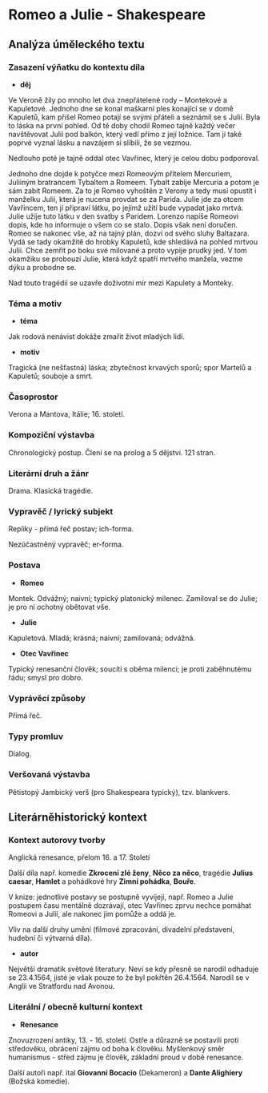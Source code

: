 # Romeo a Julie - Shakespeare

## Analýza úměleckého textu

### Zasazení výňatku do kontextu díla

- **děj**

Ve Veroně žily po mnoho let dva znepřátelené rody – Montekové a Kapuletové. Jednoho dne se konal maškarní ples konající se v domě Kapuletů, kam přišel Romeo potají se svými přáteli a seznámil se s Julií. Byla to láska na první pohled. Od té doby chodil Romeo tajně každý večer navštěvovat Julii pod balkón, který vedl přímo z její ložnice. Tam jí také poprvé vyznal lásku a navzájem si slíbili, že se vezmou.

Nedlouho poté je tajně oddal otec Vavřinec, který je celou dobu podporoval. 

Jednoho dne dojde k potyčce mezi Romeovým přítelem Mercuriem, Juliiným bratrancem Tybaltem a Romeem. Tybalt zabije Mercuria a potom je sám zabit Romeem. Za to je Romeo vyhoštěn z Verony a tedy musí opustit i manželku Julii, která je nucena provdat se za Parida. Julie jde za otcem Vavřincem, ten jí připraví látku, po jejímž užití bude vypadat jako mrtvá. Julie užije tuto látku v den svatby s Paridem. Lorenzo napíše Romeovi dopis, kde ho informuje o všem co se stalo. Dopis však není doručen. Romeo se nakonec vše, až na tajný plán, dozví od svého sluhy Baltazara. Vydá se tady okamžitě do hrobky Kapuletů, kde shledává na pohled mrtvou Julii. Chce zemřít po boku své milované a proto vypije prudký jed. V tom okamžiku se probouzí Julie, která když spatří mrtvého manžela, vezme dýku a probodne se.

Nad touto tragédií se uzavře doživotní mír mezi Kapulety a Monteky.

### Téma a motiv

- **téma**

Jak rodová nenávist dokáže zmařit život mladých lidí.

- **motiv**

Tragická (ne nešťastná) láska; zbytečnost krvavých sporů; spor Martelů a Kapuletů; souboje a smrt.

### Časoprostor

Verona a Mantova, Itálie; 16. století.

### Kompoziční výstavba

Chronologický postup. Člení se na prolog a 5 dějství. 121 stran.

### Literární druh a žánr

Drama. Klasická tragédie.

### Vypravěč / lyrický subjekt

Repliky - přímá řeč postav; ich-forma.

Nezúčastněný vypravěč; er-forma.

### Postava

- **Romeo**

Montek. Odvážný; naivní; typický platonický milenec. Zamiloval se do Julie; je pro ni ochotný obětovat vše.

- **Julie**

Kapuletová. Mladá; krásná; naivní; zamilovaná; odvážná.

- **Otec Vavřinec**

Typický renesanční člověk; soucítí s oběma milenci; je proti zaběhnutému řádu; smysl pro dobro.

### Vyprávěcí způsoby

Přímá řeč.

### Typy promluv

Dialog.

### Veršovaná výstavba

Pětistopý Jambický verš (pro Shakespeara typický), tzv. blankvers.

## Literárněhistorický kontext

### Kontext autorovy tvorby

Anglická renesance, přelom 16. a 17. Století

Další díla např. komedie **Zkrocení zlé ženy**, **Něco za něco**, tragédie **Julius caesar**, **Hamlet** a pohádkové hry **Zimní pohádka**, **Bouře**.

V knize: jednotlivé postavy se postupně vyvíjejí, např. Romeo a Julie postupem času mentálně dozrávají, otec Vavřinec zprvu nechce pomáhat Romeovi a Julii, ale nakonec jim pomůže a oddá je.

Vliv na další druhy umění (filmové zpracování, divadelní představení, hudební či výtvarná díla).

- **autor**

Největší dramatik světové literatury. Neví se kdy přesně se narodil odhaduje se 23.4.1564, jisté je však pouze to že byl pokřtěn 26.4.1564. Narodil se v Anglii ve Stratfordu nad Avonou.

### Literální / obecně kulturní kontext

- **Renesance**

Znovuzrození antiky, 13. - 16. století. Ostře a důrazně se postavili proti středověku, obrácení zájmu od boha k člověku. Myšlenkový směr humanismus - střed zájmu je člověk, základní proud v době renesance.

Další autoři např. ital **Giovanni Bocacio** (Dekameron) a **Dante Alighiery** (Božská komedie).
